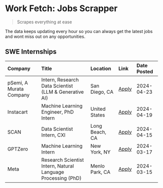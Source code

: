 # Work Fetch: Jobs Scrapper
> Scrapes everything at ease

The data keeps updating every hour so you can always get the latest jobs and wont miss out on any opportunities.

## SWE Internships
<!--START_SECTION:workfetch-->
| Company                 | Title                                                        | Location       | Link                                                                                                                                                                                                                                                                           | Date Posted   |
|:------------------------|:-------------------------------------------------------------|:---------------|:-------------------------------------------------------------------------------------------------------------------------------------------------------------------------------------------------------------------------------------------------------------------------------|:--------------|
| pSemi, A Murata Company | Intern, Research Data Scientist (LLM & Generative AI)        | San Diego, CA  | [Apply](https://www.linkedin.com/jobs/view/intern-research-data-scientist-llm-generative-ai-at-psemi-a-murata-company-3887074168?position=4&pageNum=0&refId=L3r7cgrVbv8rQpBeLxffXQ%3D%3D&trackingId=s%2BeEsuIJlb%2FAjaVJRfe1rQ%3D%3D&trk=public_jobs_jserp-result_search-card) | 2024-04-23    |
| Instacart               | Machine Learning Engineer, PhD Intern                        | United States  | [Apply](https://www.linkedin.com/jobs/view/machine-learning-engineer-phd-intern-at-instacart-3901991739?position=2&pageNum=0&refId=L3r7cgrVbv8rQpBeLxffXQ%3D%3D&trackingId=iFHwd1V3q1auwnVd1P1tbA%3D%3D&trk=public_jobs_jserp-result_search-card)                              | 2024-04-19    |
| SCAN                    | Data Scientist Intern, CXI                                   | Long Beach, CA | [Apply](https://www.linkedin.com/jobs/view/data-scientist-intern-cxi-at-scan-3899690492?position=8&pageNum=0&refId=L3r7cgrVbv8rQpBeLxffXQ%3D%3D&trackingId=ib2Jpf5o3cZ0afEADfnrBw%3D%3D&trk=public_jobs_jserp-result_search-card)                                              | 2024-04-15    |
| GPTZero                 | Machine Learning Intern                                      | New York, NY   | [Apply](https://www.linkedin.com/jobs/view/machine-learning-intern-at-gptzero-3860723963?position=7&pageNum=0&refId=L3r7cgrVbv8rQpBeLxffXQ%3D%3D&trackingId=fTeqUkD4cgTyQVKbw0sANQ%3D%3D&trk=public_jobs_jserp-result_search-card)                                             | 2024-03-17    |
| Meta                    | Research Scientist Intern, Natural Language Processing (PhD) | Menlo Park, CA | [Apply](https://www.linkedin.com/jobs/view/research-scientist-intern-natural-language-processing-phd-at-meta-3858718375?position=9&pageNum=0&refId=L3r7cgrVbv8rQpBeLxffXQ%3D%3D&trackingId=q6nrgpzdsBG3iS8kP2%2FhxQ%3D%3D&trk=public_jobs_jserp-result_search-card)            | 2024-03-15    |
<!--END_SECTION:workfetch-->
